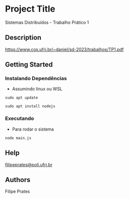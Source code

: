 # Project Title

Sistemas Distribuídos - Trabalho Prático 1

## Description

https://www.cos.ufrj.br/~daniel/sd-2023/trabalhos/TP1.pdf

## Getting Started

### Instalando Dependências
* Assumindo linux ou WSL

```
sudo apt update
```
```
sudo apt install nodejs

```

### Executando

* Para rodar o sistema
```
node main.js
```

## Help

filipeprates@poli.ufrj.br

## Authors

Filipe Prates